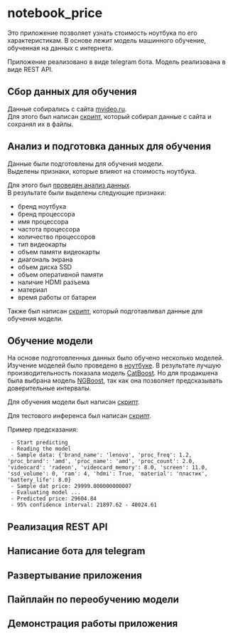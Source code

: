 # notebook_price

Это приложение позволяет узнать стоимость ноутбука по его характеристикам.
В основе лежит модель машинного обучение, обученная на данных с интернета.

Приложение реализовано в виде telegram бота.
Модель реализована в виде REST API.

## Сбор данных для обучения
Данные собирались с сайта [mvideo.ru](https://www.mvideo.ru).  
Для этого был написан [скрипт](/parsers/mvideo_parser/README.md), который собирал данные с сайта и сохранял их в файлы.

## Анализ и подготовка данных для обучения
Данные были подготовлены для обучения модели.  
Выделены признаки, которые влияют на стоимость ноутбука.  

Для этого был [проведен анализ данных](/notebooks/EDA.ipynb).  
В результате были выделены следующие признаки:
- бренд ноутбука
- бренд процессора
- имя процессора
- частота процессора
- количество процессоров
- тип видеокарты
- объем памяти видеокарты
- диагональ экрана
- объем диска SSD
- объем оперативной памяти
- наличие HDMI разъема
- материал
- время работы от батареи

Также был написан [скрипт](/scripts/prepare_data.py), который подготавливал данные для обучения модели.

## Обучение модели
На основе подготовленных данных было обучено несколько моделей.  
Изучение моделей было проведено в [ноутбуке](/notebooks/model_selection.ipynb).
В результате лучшую производительность показала модель [CatBoost](https://catboost.ai/).
Но для продакшена была выбрана модель [NGBoost](https://stanfordmlgroup.github.io/projects/ngboost/), так как она позволяет предсказывать доверительные интервалы.

Для обучения модели был написан [скрипт](/scripts/train_model.py).

Для тестового инференса был написан [скрипт](/scripts/predict.py).  

Пример предсказания:
```
 - Start predicting
 - Reading the model
 - Sample data: {'brand_name': 'lenovo', 'proc_freq': 1.2, 'proc_brand': 'amd', 'proc_name': 'amd', 'proc_count': 2.0, 'videocard': 'radeon', 'videocard_memory': 8.0, 'screen': 11.0, 'ssd_volume': 0, 'ram': 4, 'hdmi': True, 'material': 'пластик', 'battery_life': 8.0}
 - Sample dat price: 29999.000000000007
 - Evaluating model ...
 - Predicted price: 29604.84
 - 95% confidence interval: 21897.62 - 40024.61

```



## Реализация REST API

## Написание бота для telegram

## Развертывание приложения

## Пайплайн по переобучению модели

## Демонстрация работы приложения



